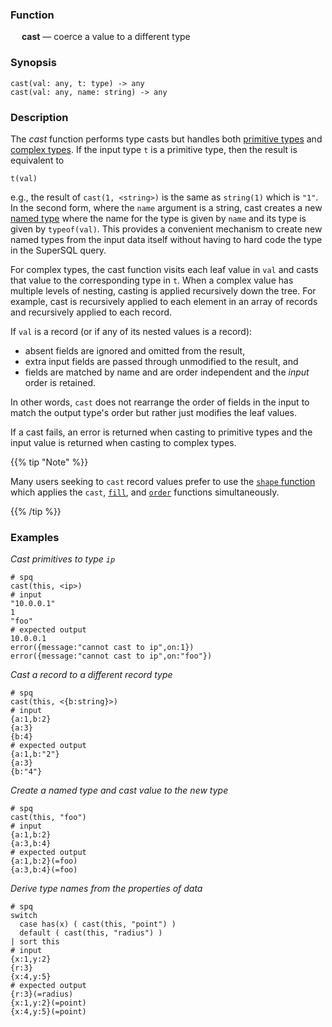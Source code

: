 ### Function

&emsp; **cast** &mdash; coerce a value to a different type

### Synopsis

```
cast(val: any, t: type) -> any
cast(val: any, name: string) -> any
```

### Description

The _cast_ function performs type casts but handles both [primitive types](../../formats/data-model.md#1-primitive-types) and
[complex types](../../formats/data-model.md#2-complex-types).  If the input type `t` is a primitive type, then the result
is equivalent to
```
t(val)
```
e.g., the result of `cast(1, <string>)` is the same as `string(1)` which is `"1"`.
In the second form, where the `name` argument is a string, cast creates
a new [named type](../data-types.md#named-types) where the name for the type is given by `name` and its
type is given by `typeof(val)`.  This provides a convenient mechanism
to create new named types from the input data itself without having to
hard code the type in the SuperSQL query.

For complex types, the cast function visits each leaf value in `val` and
casts that value to the corresponding type in `t`.
When a complex value has multiple levels of nesting,
casting is applied recursively down the tree.  For example, cast is recursively
applied to each element in an array of records and recursively applied to each record.

If `val` is a record (or if any of its nested values is a record):
* absent fields are ignored and omitted from the result,
* extra input fields are passed through unmodified to the result, and
* fields are matched by name and are order independent and the _input_ order is retained.

In other words, `cast` does not rearrange the order of fields in the input
to match the output type's order but rather just modifies the leaf values.

If a cast fails, an error is returned when casting to primitive types
and the input value is returned when casting to complex types.

{{% tip "Note" %}}

Many users seeking to `cast` record values prefer to use the
[`shape` function](./shape.md) which applies the `cast`, [`fill`](./fill.md),
and [`order`](./order.md) functions simultaneously.

{{% /tip %}}

### Examples

_Cast primitives to type `ip`_
```mdtest-spq {data-layout="stacked"}
# spq
cast(this, <ip>)
# input
"10.0.0.1"
1
"foo"
# expected output
10.0.0.1
error({message:"cannot cast to ip",on:1})
error({message:"cannot cast to ip",on:"foo"})
```

_Cast a record to a different record type_
```mdtest-spq
# spq
cast(this, <{b:string}>)
# input
{a:1,b:2}
{a:3}
{b:4}
# expected output
{a:1,b:"2"}
{a:3}
{b:"4"}
```

_Create a named type and cast value to the new type_
```mdtest-spq
# spq
cast(this, "foo")
# input
{a:1,b:2}
{a:3,b:4}
# expected output
{a:1,b:2}(=foo)
{a:3,b:4}(=foo)
```

_Derive type names from the properties of data_
```mdtest-spq
# spq
switch
  case has(x) ( cast(this, "point") )
  default ( cast(this, "radius") )
| sort this
# input
{x:1,y:2}
{r:3}
{x:4,y:5}
# expected output
{r:3}(=radius)
{x:1,y:2}(=point)
{x:4,y:5}(=point)
```
